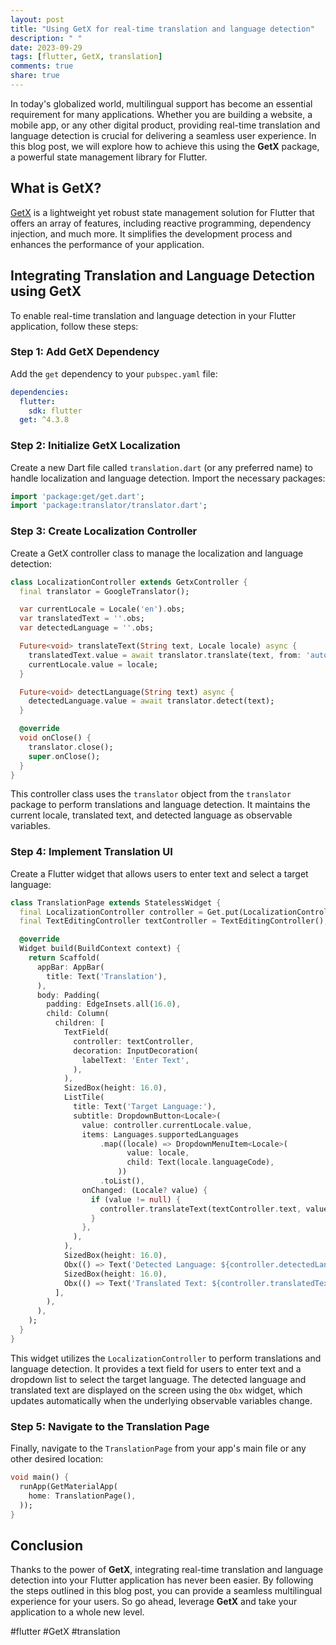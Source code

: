```yaml
---
layout: post
title: "Using GetX for real-time translation and language detection"
description: " "
date: 2023-09-29
tags: [flutter, GetX, translation]
comments: true
share: true
---
```


In today's globalized world, multilingual support has become an essential requirement for many applications. Whether you are building a website, a mobile app, or any other digital product, providing real-time translation and language detection is crucial for delivering a seamless user experience. In this blog post, we will explore how to achieve this using the **GetX** package, a powerful state management library for Flutter.

## What is GetX?

[GetX](https://pub.dev/packages/get) is a lightweight yet robust state management solution for Flutter that offers an array of features, including reactive programming, dependency injection, and much more. It simplifies the development process and enhances the performance of your application.

## Integrating Translation and Language Detection using GetX

To enable real-time translation and language detection in your Flutter application, follow these steps:

### Step 1: Add GetX Dependency

Add the `get` dependency to your `pubspec.yaml` file:

```yaml
dependencies:
  flutter:
    sdk: flutter
  get: ^4.3.8
```

### Step 2: Initialize GetX Localization

Create a new Dart file called `translation.dart` (or any preferred name) to handle localization and language detection. Import the necessary packages:

```dart
import 'package:get/get.dart';
import 'package:translator/translator.dart';
```

### Step 3: Create Localization Controller

Create a GetX controller class to manage the localization and language detection:

```dart
class LocalizationController extends GetxController {
  final translator = GoogleTranslator();

  var currentLocale = Locale('en').obs;
  var translatedText = ''.obs;
  var detectedLanguage = ''.obs;

  Future<void> translateText(String text, Locale locale) async {
    translatedText.value = await translator.translate(text, from: 'auto', to: locale.languageCode);
    currentLocale.value = locale;
  }

  Future<void> detectLanguage(String text) async {
    detectedLanguage.value = await translator.detect(text);
  }

  @override
  void onClose() {
    translator.close();
    super.onClose();
  }
}
```

This controller class uses the `translator` object from the `translator` package to perform translations and language detection. It maintains the current locale, translated text, and detected language as observable variables.

### Step 4: Implement Translation UI

Create a Flutter widget that allows users to enter text and select a target language:

```dart
class TranslationPage extends StatelessWidget {
  final LocalizationController controller = Get.put(LocalizationController());
  final TextEditingController textController = TextEditingController();

  @override
  Widget build(BuildContext context) {
    return Scaffold(
      appBar: AppBar(
        title: Text('Translation'),
      ),
      body: Padding(
        padding: EdgeInsets.all(16.0),
        child: Column(
          children: [
            TextField(
              controller: textController,
              decoration: InputDecoration(
                labelText: 'Enter Text',
              ),
            ),
            SizedBox(height: 16.0),
            ListTile(
              title: Text('Target Language:'),
              subtitle: DropdownButton<Locale>(
                value: controller.currentLocale.value,
                items: Languages.supportedLanguages
                    .map((locale) => DropdownMenuItem<Locale>(
                          value: locale,
                          child: Text(locale.languageCode),
                        ))
                    .toList(),
                onChanged: (Locale? value) {
                  if (value != null) {
                    controller.translateText(textController.text, value);
                  }
                },
              ),
            ),
            SizedBox(height: 16.0),
            Obx(() => Text('Detected Language: ${controller.detectedLanguage}')),
            SizedBox(height: 16.0),
            Obx(() => Text('Translated Text: ${controller.translatedText}')),
          ],
        ),
      ),
    );
  }
}
```

This widget utilizes the `LocalizationController` to perform translations and language detection. It provides a text field for users to enter text and a dropdown list to select the target language. The detected language and translated text are displayed on the screen using the `Obx` widget, which updates automatically when the underlying observable variables change.

### Step 5: Navigate to the Translation Page

Finally, navigate to the `TranslationPage` from your app's main file or any other desired location:

```dart
void main() {
  runApp(GetMaterialApp(
    home: TranslationPage(),
  ));
}
```

## Conclusion

Thanks to the power of **GetX**, integrating real-time translation and language detection into your Flutter application has never been easier. By following the steps outlined in this blog post, you can provide a seamless multilingual experience for your users. So go ahead, leverage **GetX** and take your application to a whole new level.

#flutter #GetX #translation
